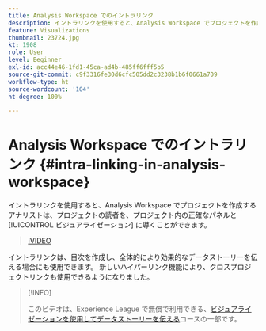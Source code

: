 ```yaml
---
title: Analysis Workspace でのイントラリンク
description: イントラリンクを使用すると、Analysis Workspace でプロジェクトを作成するアナリストは、プロジェクトの読者を、プロジェクト内の正確なパネルとビジュアライゼーションに導くことができます。
feature: Visualizations
thumbnail: 23724.jpg
kt: 1908
role: User
level: Beginner
exl-id: acc44e46-1fd1-45ca-ad4b-485ff6fff5b5
source-git-commit: c9f3316fe30d6cfc505dd2c3238b1b6f0661a709
workflow-type: ht
source-wordcount: '104'
ht-degree: 100%

---
```


# Analysis Workspace でのイントラリンク {#intra-linking-in-analysis-workspace}

イントラリンクを使用すると、Analysis Workspace でプロジェクトを作成するアナリストは、プロジェクトの読者を、プロジェクト内の正確なパネルと [!UICONTROL ビジュアライゼーション] に導くことができます。

>[!VIDEO](https://video.tv.adobe.com/v/23724/?quality=12)

イントラリンクは、目次を作成し、全体的により効果的なデータストーリーを伝える場合にも使用できます。 新しいハイパーリンク機能により、クロスプロジェクトリンクも使用できるようになりました。

>[!INFO]
>
> このビデオは、Experience League で無償で利用できる、[ビジュアライゼーションを使用してデータストーリーを伝える](https://experienceleague.adobe.com/?recommended=Analytics-U-1-2021.1.visualizations&amp;lang=ja)コースの一部です。

